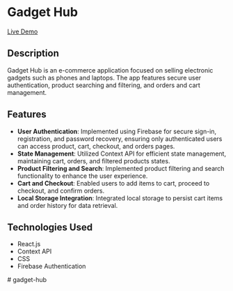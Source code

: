 # Gadget Hub

[Live Demo](https://66766571a79a964452798ebc--friendly-concha-34f098.netlify.app/)

## Description
Gadget Hub is an e-commerce application focused on selling electronic gadgets such as phones and laptops. The app features secure user authentication, product searching and filtering, and orders and cart management.

## Features
- **User Authentication**: Implemented using Firebase for secure sign-in, registration, and password recovery, ensuring only authenticated users can access product, cart, checkout, and orders pages.
- **State Management**: Utilized Context API for efficient state management, maintaining cart, orders, and filtered products states.
- **Product Filtering and Search**: Implemented product filtering and search functionality to enhance the user experience.
- **Cart and Checkout**: Enabled users to add items to cart, proceed to checkout, and confirm orders.
- **Local Storage Integration**: Integrated local storage to persist cart items and order history for data retrieval.

## Technologies Used
- React.js
- Context API
- CSS
- Firebase Authentication

#   g a d g e t - h u b  
 